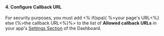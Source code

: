 #### 4. Configure Callback URL

For security purposes, you must add <% if(spa){ %>your page's URL<%} else {%>the callback URL<%}%> to the list of **Allowed callback URLs** in your app's [Settings Section](${manage_url}/#/applications) of the Dashboard.
